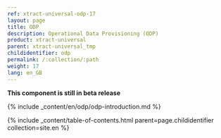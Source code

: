 ```yaml
---
ref: xtract-universal-odp-17
layout: page
title: ODP
description: Operational Data Provisioning (ODP)
product: xtract-universal
parent: xtract-universal_tmp
childidentifier: odp
permalink: /:collection/:path
weight: 17
lang: en_GB
---
```

**This component is still in beta release**
<br/> 

{% include _content/en/odp/odp-introduction.md %} 

{% include _content/table-of-contents.html parent=page.childidentifier collection=site.en %}